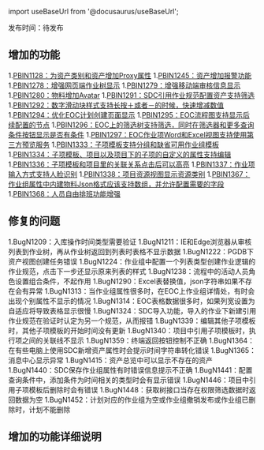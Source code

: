 import useBaseUrl from '@docusaurus/useBaseUrl';

发布时间：待发布

## 增加的功能

1.[PBIN1128：为资产类别和资产增加Proxy属性](#pbin1128：为资产类别和资产增加Proxy属性)
1.[PBIN1245：资产增加报警功能](#pbin1245：资产增加报警功能)
1.[PBIN1278：增强网页端作业树显示](#pbin1278：增强网页端作业树显示)
1.[PBIN1279：增强移动端审核信息显示](#pbin1279：增强移动端审核信息显示)
1.[PBIN1280：物料增加Avatar](#pbin1280：物料增加Avatar)
1.[PBIN1291：SDC引用作业规范配置资产支持筛选](#pbin1291：SDC引用作业规范配置资产支持筛选)
1.[PBIN1292：数字滑动块样式支持长按＋或者－的时候，快速增减数值](#pbin1292：数字滑动块样式支持长按＋或者－的时候，快速增减数值)
1.[PBIN1294：优化EOC计划创建页面显示](#pbin1294：优化EOC计划创建页面显示)
1.[PBIN1295：EOC流程图支持显示后续配置的节点](#pbin1295：EOC流程图支持显示后续配置的节点)
1.[PBIN1296：EOC上的筛选树支持筛选，同时在筛选器和更多查询条件按钮显示是否有条件](#pbin1296：EOC上的筛选树支持筛选，同时在筛选器和更多查询条件按钮显示是否有条件)
1.[PBIN1297：EOC作业项Word和Excel视图支持使用第三方预览服务](#pbin1297：EOC作业项Word和Excel视图支持使用第三方预览服务)
1.[PBIN1333：子项模板支持分组和缺省可用作业组模板](#pbin1333：子项模板支持分组和缺省可用作业组模板)
1.[PBIN1334：子项模板、项目以及项目下的子项的自定义的属性支持编辑](#pbin1334：子项模板、项目以及项目下的子项的自定义的属性支持编辑)
1.[PBIN1336：子项模板和项目里的关联关系点击后可以高亮](#pbin1336：子项模板和项目里的关联关系点击后可以高亮)
1.[PBIN1337：作业项输入方式支持人脸识别](#pbin1337：作业项输入方式支持人脸识别)
1.[PBIN1338：项目资源视图显示资源类别](#pbin1338：项目资源视图显示资源类别)
1.[PBIN1367：作业组属性中内建物料Json格式应该支持数组，并允许配置需要的字段](#pbin1367：作业组属性中内建物料Json格式应该支持数组，并允许配置需要的字段)
1.[PBIN1368：人员自由排班功能增强](#pbin1368：人员自由排班功能增强)

## 修复的问题

1.BugN1209：入库操作时间类型需要验证
1.BugN1211：IE和Edge浏览器从审核列表到作业树，再从作业树返回到列表时表格不显示数据
1.BugN1222：PGDB下资产视图创建任务错误
1.BugN1224：作业组中配置一个列表类型创建作业逻辑的作业规范，点击下一步还显示原来列表的样式
1.BugN1238：流程中的活动人员角色设置组合条件，不起作用
1.BugN1290：Excel表替换值，json字符串如果不存在会有异常
1.BugN1313：当作业组属性很多时，在EOC上作业组详情处，有时会出现个别属性不显示的情况
1.BugN1314：EOC表格数据很多时，如果列宽设置为自适应将导致表格显示很慢
1.BugN1324：SDC导入功能，导入的作业下新建引用作业规范在验证时认定为另一个规范，从而报错
1.BugN1339：编辑其他子项模板时，其他子项模板的开始时间没有更新
1.BugN1340：项目中引用子项模板时，执行项之间的关联线不显示
1.BugN1359：终端返回按钮控制不正确
1.BugN1364：在有些电脑上使用SDC新增资产属性时会提示时间字符串转化错误
1.BugN1365：消息中心显示异常
1.BugN1415：资产总览中可以显示不存在的资产
1.BugN1440：SDC保存作业组属性有时错误信息提示不正确
1.BugN1441：配置查询条件中，添加条件为时间相关的类型时会有显示错误
1.BugN1446：项目中引用子项模板后删除时会有错误
1.BugN1448：获取树接口当存在权限筛选数据时返回数据为空
1.BugN1452：计划对应的作业组为空或作业组撤销发布或作业组已删除时，计划不能删除

## 增加的功能详细说明